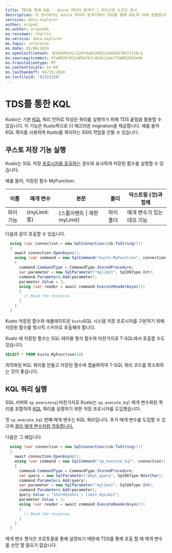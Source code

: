 ```yaml
---
title: TDS를 통해 KQL - Azure 데이터 탐색기 | 마이크로 소프트 문서
description: 이 문서에서는 Azure 데이터 탐색기에서 TDS를 통해 KQL에 대해 설명합니다.
services: data-explorer
author: orspod
ms.author: orspodek
ms.reviewer: rkarlin
ms.service: data-explorer
ms.topic: reference
ms.date: 03/09/2019
ms.openlocfilehash: 364db99141c528f4a822692124ebb870d7315bca
ms.sourcegitcommit: 47a002b7032a05ef67c4e5e12de7720062645e9e
ms.translationtype: MT
ms.contentlocale: ko-KR
ms.lasthandoff: 04/15/2020
ms.locfileid: "81523310"
---
```

# <a name="kql-over-tds"></a>TDS를 통한 KQL

Kusto는 기본 [KQL](../../query/index.md) 쿼리 언어로 작성된 쿼리를 실행하기 위해 TDS 끝점을 활용할 수 있습니다. 이 기능은 Kusto쪽으로 더 매끄러운 migiration을 제공합니다. 예를 들어 KQL 쿼리를 사용하여 Kusto를 쿼리하는 SSIS 작업을 만들 수 있습니다.

## <a name="executing-kusto-stored-functions"></a>쿠스토 저장 기능 실행

Kusto는 SQL 저장 [프로시저를 호출하는](../../query/schema-entities/stored-functions.md) 경우와 유사하게 저장된 함수를 실행할 수 있습니다.

예를 들어, 저장된 함수 MyFunction:

|이름 |매개 변수|본문|폴더|닥스트링 (것)과 함께
|---|---|---|---|---
|마이 기능 |(myLimit: 롱)| {스톰이벤트 &#124; 제한 myLimit}|마이 폴더|매개 변수가 있는 데모 기능||

다음과 같이 호출할 수 있습니다.

```csharp
  using (var connection = new SqlConnection(csb.ToString()))
  {
    await connection.OpenAsync();
    using (var command = new SqlCommand("kusto.MyFunction", connection))
    {
      command.CommandType = CommandType.StoredProcedure;
      var parameter = new SqlParameter("mylimit", SqlDbType.Int);
      command.Parameters.Add(parameter);
      parameter.Value = 3;
      using (var reader = await command.ExecuteReaderAsync())
      {
        // Read the response.
      }
    }
  }
```

Kusto 저장된 함수와 에뮬레이트된 `kusto`SQL 시스템 저장 프로시저를 구분하기 위해 저장된 함수를 명시적 스키마로 호출해야 합니다.

Kusto 에 저장된 함수는 SQL 테이블 형식 함수와 마찬가지로 T-SQL에서 호출할 수도 있습니다.

```sql
SELECT * FROM kusto.MyFunction(10)
```

최적화된 KQL 쿼리를 만들고 저장된 함수에 캡슐화하여 T-SQL 쿼리 코드를 최소화하는 것이 좋습니다.

## <a name="executing-kql-query"></a>KQL 쿼리 실행

SQL 서버와 `sp_executesql`마찬가지로 Kusto는 `sp_execute_kql` 매개 변수화된 쿼리를 포함하여 [KQL](../../query/index.md) 쿼리를 실행하기 위한 저장 프로시저를 도입했습니다.

첫 `sp_execute_kql` 번째 매개 변수는 KQL 쿼리입니다. 추가 매개 변수를 도입할 수 있으며 [쿼리 매개 변수처럼 작동합니다.](../../query/queryparametersstatement.md)

다음은 그 예입니다.

```csharp
  using (var connection = new SqlConnection(csb.ToString()))
  {
    await connection.OpenAsync();
    using (var command = new SqlCommand("sp_execute_kql", connection))
    {
      command.CommandType = CommandType.StoredProcedure;
      var query = new SqlParameter("@kql_query", SqlDbType.NVarChar);
      command.Parameters.Add(query);
      var parameter = new SqlParameter("mylimit", SqlDbType.Int);
      command.Parameters.Add(parameter);
      query.Value = "StormEvents | limit myLimit";
      parameter.Value = 3;
      using (var reader = await command.ExecuteReaderAsync())
      {
        // Read the response.
      }
    }
  }
```

매개 변수 형식은 프로토콜을 통해 설정되기 때문에 TDS를 통해 호출 할 때 매개 변수를 선언 할 필요가 없습니다.